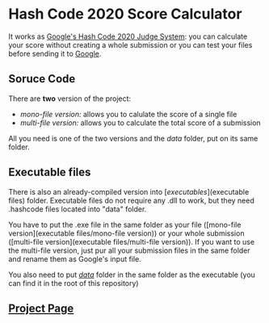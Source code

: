 # Hash Code 2020 Score Calculator

It works as [Google's Hash Code 2020 Judge System](https://hashcodejudge.withgoogle.com/): you can calculate your score without creating a whole submission or you can test your files before sending it to [Google](https://codingcompetitions.withgoogle.com/hashcode).

## Soruce Code
There are **two** version of the project:
- *mono-file version:* allows you to calulate the score of a single file
- *multi-file version:* allows you to calculate the total score of a submission

All you need is one of the two versions and the *data* folder, put on its same folder.


## Executable files
There is also an already-compiled version into [*executables*](executable files) folder.
Executable files do not require any .dll to work, but they need .hashcode files located into "data" folder.

You have to put the .exe file in the same folder as your file ([mono-file version](executable files/mono-file version)) or your whole submission ([multi-file version](executable files/multi-file version)).
If you want to use the multi-file version, just pur all your submission files in the same folder and rename them as Google's input file.

You also need to put [*data*](data) folder in the same folder as the executable (you can find it in the root of this repository)

## [Project Page](https://bit.ly/HashCode)
